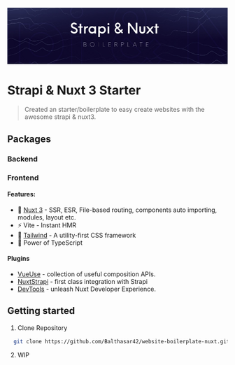 [![Banner](./.github/assets/banner.jpg)](https://github.com/Balthasar42/website-boilerplate-nuxt.git)

# Strapi & Nuxt 3 Starter

> Created an starter/boilerplate to easy create websites with the awesome strapi & nuxt3.

## Packages

### Backend

### Frontend

#### Features:

- 💚 [Nuxt 3](https://nuxt.com/) - SSR, ESR, File-based routing, components auto importing, modules, layout etc.
- ⚡️ Vite - Instant HMR
- 🎨 [Tailwind](https://tailwindcss.com/) - A utility-first CSS framework
- 🦾 Power of TypeScript

#### Plugins

- [VueUse](https://github.com/vueuse/vueuse) - collection of useful composition APIs.
- [NuxtStrapi](https://strapi.nuxtjs.org/) - first class integration with Strapi
- [DevTools](https://github.com/nuxt/devtools) - unleash Nuxt Developer Experience.

## Getting started

1. Clone Repository

```bash
  git clone https://github.com/Balthasar42/website-boilerplate-nuxt.git
```

2. WIP
